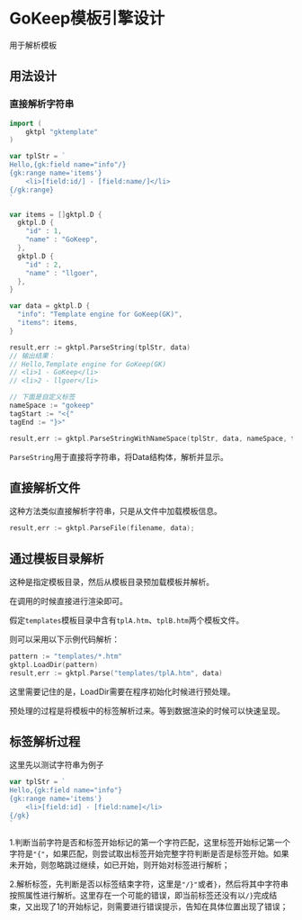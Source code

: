 # GoKeep模板引擎设计

用于解析模板

## 用法设计

### 直接解析字符串

```go
import (
	gktpl "gktemplate"
)

var tplStr = `
Hello,{gk:field name="info"/}
{gk:range name='items'}
	<li>[field:id/] - [field:name/]</li>
{/gk:range}
`

var items = []gktpl.D {
  gktpl.D {
    "id" : 1,
    "name" : "GoKeep",
  },
  gktpl.D {
    "id" : 2,
    "name" : "llgoer",
  },
}

var data = gktpl.D {
  "info": "Template engine for GoKeep(GK)",
  "items": items,
}

result,err := gktpl.ParseString(tplStr, data)
// 输出结果：
// Hello,Template engine for GoKeep(GK)
// <li>1 - GoKeep</li>
// <li>2 - llgoer</li>

// 下面是自定义标签
nameSpace := "gokeep"
tagStart := "<{"
tagEnd := "}>"

result,err := gktpl.ParseStringWithNameSpace(tplStr, data, nameSpace, tagStart, tagEnd)

```

`ParseString`用于直接将字符串，将Data结构体，解析并显示。

## 直接解析文件

这种方法类似直接解析字符串，只是从文件中加载模板信息。

```go
result,err := gktpl.ParseFile(filename, data);
```

## 通过模板目录解析

这种是指定模板目录，然后从模板目录预加载模板并解析。

在调用的时候直接进行渲染即可。

假定`templates`模板目录中含有`tplA.htm`、`tplB.htm`两个模板文件。

则可以采用以下示例代码解析：

```go
pattern := "templates/*.htm"
gktpl.LoadDir(pattern)
result,err := gktpl.Parse("templates/tplA.htm", data)
```

这里需要记住的是，LoadDir需要在程序初始化时候进行预处理。

预处理的过程是将模板中的标签解析过来。等到数据渲染的时候可以快速呈现。

## 标签解析过程

这里先以测试字符串为例子

```go
var tplStr = `
Hello,{gk:field name="info"}
{gk:range name='items'}
	<li>[field:id] - [field:name]</li>
{/gk}
`
```

1.判断当前字符是否和标签开始标记的第一个字符匹配，这里标签开始标记第一个字符是`"{"`，如果匹配，则尝试取出标签开始完整字符判断是否是标签开始。如果未开始，则忽略跳过继续，如已开始，则开始对标签进行解析；

2.解析标签，先判断是否以标签结束字符，这里是`"/}"`或者`}`，然后将其中字符串按照属性进行解析。这里存在一个可能的错误，即当前标签还没有以`/}`完成结束，又出现了1的开始标记，则需要进行错误提示，告知在具体位置出现了错误；

